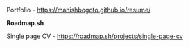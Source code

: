 Portfolio - https://manishbogoto.github.io/resume/

**Roadmap.sh**

Single page CV - https://roadmap.sh/projects/single-page-cv


